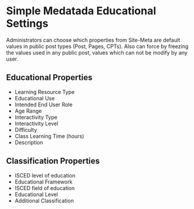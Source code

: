 # Simple Medatada Educational Settings

Administrators can choose which properties from Site-Meta are default values in public post types (Post, Pages, CPTs). Also can force by freezing the values used in any public post, values which can not be modify by any user.

## Educational Properties

* Learning Resource Type
* Educational Use
* Intended End User Role
* Age Range
* Interactivity Type
* Interactivity Level
* Difficulty
* Class Learning Time (hours)
* Description

## Classification Properties

* ISCED level of education
* Educational Framework
* ISCED field of education
* Educational Level
* Additional Classification
